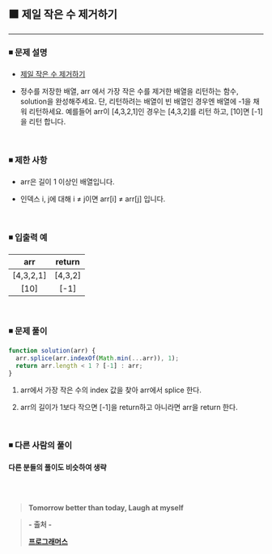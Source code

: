 ## ⬛ 제일 작은 수 제거하기

---

### ◾ 문제 설명

- [제일 작은 수 제거하기](https://programmers.co.kr/learn/courses/30/lessons/12935)

- 정수를 저장한 배열, arr 에서 가장 작은 수를 제거한 배열을 리턴하는 함수, solution을 완성해주세요.
  단, 리턴하려는 배열이 빈 배열인 경우엔 배열에 -1을 채워 리턴하세요.
  예를들어 arr이 [4,3,2,1]인 경우는 [4,3,2]를 리턴 하고, [10]면 [-1]을 리턴 합니다.

<br>

### ◾ 제한 사항

- arr은 길이 1 이상인 배열입니다.

- 인덱스 i, j에 대해 i ≠ j이면 arr[i] ≠ arr[j] 입니다.

<br>

### ◾ 입출력 예

|    arr    | return  |
| :-------: | :-----: |
| [4,3,2,1] | [4,3,2] |
|   [10]    |  [-1]   |

<br>

### ◾ 문제 풀이

```javascript
function solution(arr) {
  arr.splice(arr.indexOf(Math.min(...arr)), 1);
  return arr.length < 1 ? [-1] : arr;
}
```

1. arr에서 가장 작은 수의 index 값을 찾아 arr에서 splice 한다.

2. arr의 길이가 1보다 작으면 [-1]을 return하고 아니라면 arr을 return 한다.

<br>

### ◾ 다른 사람의 풀이

**다른 분들의 풀이도 비슷하여 생략**

<br><br>

> **Tomorrow better than today, Laugh at myself**

> **- 출처 -**
>
> **[프로그래머스](https://programmers.co.kr/learn/challenges)**
